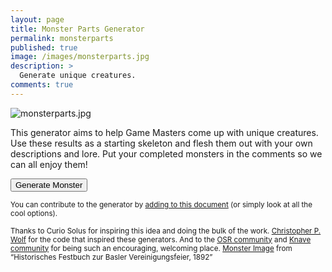 ```yaml
---
layout: page
title: Monster Parts Generator
permalink: monsterparts
published: true
image: /images/monsterparts.jpg
description: >
  Generate unique creatures.
comments: true
---
```

![monsterparts.jpg]({{sire.url}}/images/monsterparts.jpg)

This generator aims to help Game Masters come up with unique creatures. Use these results as a starting skeleton and flesh them out with your own descriptions and lore. Put your completed monsters in the comments so we can all enjoy them!

<button id="monsterButton" class="btn btn-primary btn-lg" onclick="monster()">Generate Monster</button>

<div id="monsterCard" class="container" style="display:none;">
  <div class="row" style="justify-content: space-around !important;">
		<div class="col-12 tightSpacing generatorCard">
      <h2 id="creatureTitle" class="tightSpacing">Role: Blank</h2>
      <p id="trait1Desc">This part described how the Role works and what it does</p>
      <p id="trait2Desc">This part described how the Role works and what it does</p>
      <p id="flawDesc">This part described how the Role works and what it does</p>
		  <p class="tightSpacing" id="roleDesc"></p>
		  <p class="tightSpacing" id="typeDesc"></p>
    </div>
	</div>
</div>
<p><small>You can contribute to the generator by <a href="https://docs.google.com/spreadsheets/d/1W7Yw_iVHe792CmeQgMg356SoxW8LCC3_oXBr3FlRdjE/edit?usp=sharing">adding to this document</a> (or simply look at all the cool options).</small></p>
<p><small>Thanks to Curio Solus for inspiring this idea and doing the bulk of the work. 
<a href="http://chrispwolf.com/">Christopher P. Wolf</a> for the code that inspired these generators. And to the <a href="https://discord.gg/kJjMvC">OSR community</a> and <a href="https://discord.gg/hUDPZu">Knave community</a> for being such an encouraging, welcoming place. 
<a href="https://www.flickr.com/photos/britishlibrary/11300855894/">Monster Image</a> from “Historisches Festbuch zur Basler Vereinigungsfeier, 1892”</small></p>

<script>
var xmlhttp = new XMLHttpRequest();
xmlhttp.onreadystatechange = function () {
  if (this.readyState == 4 && this.status == 200) {
    monsterparts = JSON.parse(this.responseText);
  }
};
xmlhttp.open("GET", "/_pages/resources/monsterparts.json", true);
xmlhttp.send();

function monster() {

  document.getElementById("monsterCard").style = "";

  /*0 = name
    1 = descr
    2 = contr*/

  var role = monsterparts.Roles[Math.floor(Math.random() * monsterparts.Roles.length)];
  var type = monsterparts.Types[Math.floor(Math.random() * monsterparts.Types.length)];
  var flaw = monsterparts.Flaws[Math.floor(Math.random() * monsterparts.Flaws.length)];
  var traits = monsterparts.Traits;
  var trait1 = traits.splice(Math.floor(Math.random() * traits.length), 1)[0];
  var trait2 = traits.splice(Math.floor(Math.random() * traits.length), 1)[0];

  document.getElementById("creatureTitle").innerHTML = role[0] + " " + type[0];

  document.getElementById("roleDesc").innerHTML = role[1];
  document.getElementById("typeDesc").innerHTML = type[1];

  /*If contributor blank, don't show*/
  traitCont1 = trait1[1];
  traitCont2 = trait2[1];

  if (traitCont1 != ""){
    traitCont1 = "<small><br> - Contributed by " + trait1[1] + "</small>";
  }
  if (traitCont2 != ""){
    traitCont2 = "<small><br> - Contributed by " + trait2[1] + "</small>";
  }

  flawCont = flaw[1];

  if (flawCont != ""){
    flawCont = "<small><br> - Contributed by " + flaw[1] + "</small>";
  }
  
  document.getElementById("trait1Desc").innerHTML = "<strong>Trait:</strong> " + trait1[0] + traitCont1;

  document.getElementById("trait2Desc").innerHTML = "<strong>Trait:</strong> " + trait2[0] + traitCont2;
  
  document.getElementById("flawDesc").innerHTML =  "<strong>Flaw:</strong> " + flaw[0] + flawCont;

}

</script>